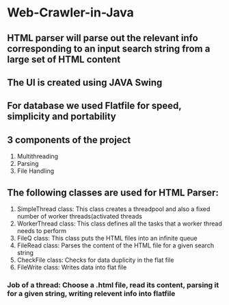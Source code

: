 # Web-Crawler-in-Java
## HTML parser will parse out the relevant info corresponding to an input search string from a large set of HTML content
## The UI is created using JAVA Swing
## For database we used Flatfile for speed, simplicity and portability
## 3 components of the project
1. Multithreading
2. Parsing
3. File Handling

## The following classes are used for HTML Parser:
1. SimpleThread class: This class creates a threadpool and also a fixed number of worker threads(activated threads
2. WorkerThread class: This class defines all the tasks that a worker thread needs to perform
3. FileQ class: This class puts the HTML files into an infinite queue
4. FileRead class: Parses the content of the HTML file for a given search string
5. CheckFile class: Checks for data duplicity in the flat file
6. FileWrite class: Writes data into flat file

### Job of a thread: Choose a .html file, read its content, parsing it for a given string, writing relevent info into flatfile
